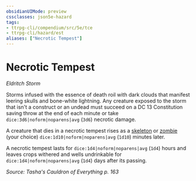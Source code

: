 ```yaml
---
obsidianUIMode: preview
cssclasses: json5e-hazard
tags:
- ttrpg-cli/compendium/src/5e/tce
- ttrpg-cli/hazard/est
aliases: ["Necrotic Tempest"]
---
```

# Necrotic Tempest
*Eldritch Storm*  

Storms infused with the essence of death roil with dark clouds that manifest leering skulls and bone-white lightning. Any creature exposed to the storm that isn't a construct or an undead must succeed on a DC 13 Constitution saving throw at the end of each minute or take `dice:3d6|noform|noparens|avg` (`3d6`) necrotic damage.

A creature that dies in a necrotic tempest rises as a [skeleton](3-Mechanics/CLI/bestiary/undead/skeleton.md) or [zombie](3-Mechanics/CLI/bestiary/undead/zombie.md) (your choice) `dice:1d10|noform|noparens|avg` (`1d10`) minutes later.

 A necrotic tempest lasts for `dice:1d4|noform|noparens|avg` (`1d4`) hours and leaves crops withered and wells undrinkable for `dice:1d4|noform|noparens|avg` (`1d4`) days after its passing.

*Source: Tasha's Cauldron of Everything p. 163*